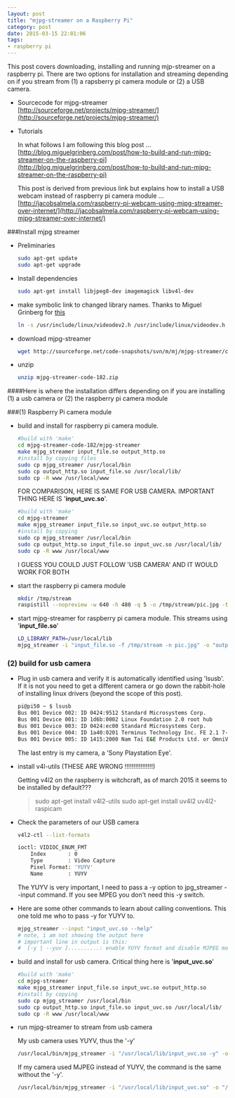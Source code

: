 ```yaml
---
layout: post
title: "mjpg-streamer on a Raspberry Pi"
category: post
date: 2015-03-15 22:01:06
tags:
- raspberry pi
---
```


This post covers downloading, installing and running mjp-streamer on a raspberry pi. There are two options for installation and streaming depending on if you stream from (1) a rapsberry pi camera module or (2) a USB camera.

- Sourcecode for mjpg-streamer  
    [http://sourceforge.net/projects/mjpg-streamer/](http://sourceforge.net/projects/mjpg-streamer/)

- Tutorials  

    In what follows I am following this blog post ...  
    [http://blog.miguelgrinberg.com/post/how-to-build-and-run-mjpg-streamer-on-the-raspberry-pi](http://blog.miguelgrinberg.com/post/how-to-build-and-run-mjpg-streamer-on-the-raspberry-pi)

    This post is derived from previous link but explains how to install a USB webcam instead of raspberry pi camera module ...  
    [http://jacobsalmela.com/raspberry-pi-webcam-using-mjpg-streamer-over-internet/](http://jacobsalmela.com/raspberry-pi-webcam-using-mjpg-streamer-over-internet/)

###Install mjpg streamer

- Preliminaries  

	```bash
	sudo apt-get update  
	sudo apt-get upgrade  
	```
    
- Install dependencies

    ```bash
    sudo apt-get install libjpeg8-dev imagemagick libv4l-dev
    ```
    
- make symbolic link to changed library names. Thanks to Miguel Grinberg for [this](http://blog.miguelgrinberg.com/post/how-to-build-and-run-mjpg-streamer-on-the-raspberry-pi])
    
    ```bash
    ln -s /usr/include/linux/videodev2.h /usr/include/linux/videodev.h
    ```
    
- download mjpg-streamer

    ```bash
    wget http://sourceforge.net/code-snapshots/svn/m/mj/mjpg-streamer/code/mjpg-streamer-code-182.zip
    ```
    
- unzip

    ```bash
    unzip mjpg-streamer-code-182.zip  
    ```
    
####Here is where the installation differs depending on if you are installing (1) a usb camera or (2) the raspberry pi camera module

###(1) Raspberry Pi camera module
- build and install for raspberry pi camera module.  

    ```bash
    #build with 'make'
    cd mjpg-streamer-code-182/mjpg-streamer  
    make mjpg_streamer input_file.so output_http.so  
    #install by copying files
    sudo cp mjpg_streamer /usr/local/bin  
    sudo cp output_http.so input_file.so /usr/local/lib/  
    sudo cp -R www /usr/local/www      
    ```
  
    FOR COMPARISON, HERE IS SAME FOR USB CAMERA. IMPORTANT THING HERE IS '**input_uvc.so**'.
    
    ```bash
    #build with 'make'
    cd mjpg-streamer
    make mjpg_streamer input_file.so input_uvc.so output_http.so
    #install by copying
    sudo cp mjpg_streamer /usr/local/bin
    sudo cp output_http.so input_file.so input_uvc.so /usr/local/lib/
    sudo cp -R www /usr/local/www
    ```
  
    I GUESS YOU COULD JUST FOLLOW 'USB CAMERA' AND IT WOULD WORK FOR BOTH
    
- start the raspberry pi camera module

    ```bash
    mkdir /tmp/stream  
    raspistill --nopreview -w 640 -h 480 -q 5 -o /tmp/stream/pic.jpg -tl 100 -t 9999999 -th 0:0:0 &  
    ```
    
- start mjpg-streamer for raspberry pi camera module. This streams using '**input_file.so**'

    ```bash
    LD_LIBRARY_PATH=/usr/local/lib  
    mjpg_streamer -i "input_file.so -f /tmp/stream -n pic.jpg" -o "output_http.so -w /usr/local/www"
    ```
    
### (2) build for usb camera

- Plug in usb camera and verify it is automatically identified using 'lsusb'. If it is not you need to get a different camera or go down the rabbit-hole of installing linux drivers (beyond the scope of this post).  

	```bash
	pi@pi50 ~ $ lsusb  
	Bus 001 Device 002: ID 0424:9512 Standard Microsystems Corp.  
	Bus 001 Device 001: ID 1d6b:0002 Linux Foundation 2.0 root hub  
	Bus 001 Device 003: ID 0424:ec00 Standard Microsystems Corp.  
	Bus 001 Device 004: ID 1a40:0201 Terminus Technology Inc. FE 2.1 7-port Hub  
	Bus 001 Device 005: ID 1415:2000 Nam Tai E&E Products Ltd. or OmniVision Technologies, Inc. Sony Playstation Eye  
    ```

    The last entry is my camera, a 'Sony Playstation Eye'.
    
- install v4l-utils (THESE ARE WRONG !!!!!!!!!!!!!!!!)
    
    Getting v4l2 on the raspberry is witchcraft, as of march 2015 it seems to be installed by default???
    > sudo apt-get install v4l2-utils
    > sudo apt-get install uv4l2 uv4l2-raspicam
    
- Check the parameters of our USB camera  
	
	```bash
	v4l2-ctl --list-formats  
	
	ioctl: VIDIOC_ENUM_FMT  
		Index       : 0  
		Type        : Video Capture  
		Pixel Format: 'YUYV'  
		Name        : YUYV  
    ```
    
    The YUYV is very important, I need to pass a -y option to jpg_streamer --input command. If you see MPEG you don't need this -y switch.

- Here are some other commands to learn about calling conventions. This one told me who to pass -y for YUYV to. 
     
    ```bash
    mjpg_streamer --input "input_uvc.so --help"
    # note, i am not showing the output here
    # important line in output is this:
    #  [-y | --yuv ]..........: enable YUYV format and disable MJPEG mode
    ```

- build and install for usb camera. Critical thing here is '**input_uvc.so**'

    ```bash
    #build with 'make'
    cd mjpg-streamer
    make mjpg_streamer input_file.so input_uvc.so output_http.so
    #install by copying
    sudo cp mjpg_streamer /usr/local/bin
    sudo cp output_http.so input_file.so input_uvc.so /usr/local/lib/
    sudo cp -R www /usr/local/www
    ```
    
- run mjpg-streamer to stream from usb camera
    
    My usb camera uses YUYV, thus the '-y'
    
    ```bash
    /usr/local/bin/mjpg_streamer -i "/usr/local/lib/input_uvc.so -y" -o "/usr/local/lib/output_http.so -w /usr/local/www"
    ```

    If my camera used MJPEG instead of YUYV, the command is the same without the '-y'.
    
    ```bash
    /usr/local/bin/mjpg_streamer -i "/usr/local/lib/input_uvc.so" -o "/usr/local/lib/output_http.so -w /usr/local/www"
    ```
    
###
